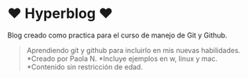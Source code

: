 # ❤️ Hyperblog ❤️
Blog creado como practica para el curso de manejo de Git y Github.
>Aprendiendo git y github para incluirlo en mis nuevas habilidades.
*Creado por Paola N.
*Incluye ejemplos en w, linux y mac.
*Contenido sin restricción de edad.
